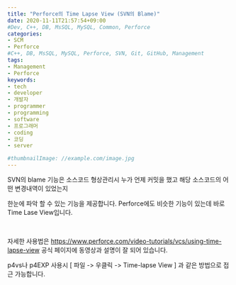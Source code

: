 ```yaml
---
title: "Perforce의 Time Lapse View (SVN의 Blame)"
date: 2020-11-11T21:57:54+09:00
#Dev, C++, DB, MsSQL, MySQL, Common, Perforce
categories:
- SCM
- Perforce
#C++, DB, MsSQL, MySQL, Perforce, SVN, Git, GitHub, Management
tags:
- Management
- Perforce
keywords:
- tech
- developer
- 개발자
- programmer
- programming
- software
- 프로그래머
- coding
- 코딩
- server

#thumbnailImage: //example.com/image.jpg
---
```


SVN의 blame 기능은 소스코드 형상관리시 누가 언제 커밋을 했고 해당 소스코드의 어떤 변경내역이 있었는지

한눈에 파악 할 수 있는 기능을 제공합니다.
Perforce에도 비슷한 기능이 있는데 바로 Time Lase View입니다.

<!--more-->

​    

  

자세한 사용법은 https://www.perforce.com/video-tutorials/vcs/using-time-lapse-view 공식 페이지에 동영상과 설명이 잘 되어 있습니다.

p4vs나 p4EXP 사용시 [ 파일 -> 우클릭 -> Time-lapse View ] 과 같은 방법으로 접근 가능합니다.
